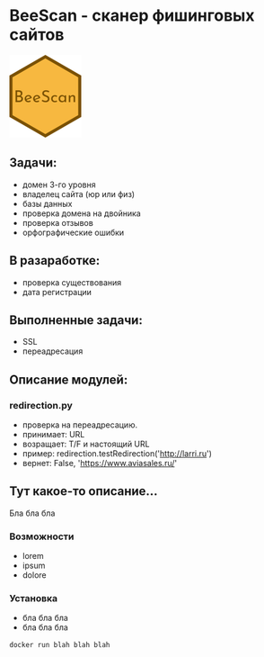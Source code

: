 # BeeScan - cканер фишинговых сайтов
![BeeScan logo](images/beescan.png)

## Задачи:
- домен 3-го уровня
- владелец сайта (юр или физ)
- базы данных
- проверка домена на двойника
- проверка отзывов
- орфографические ошибки 

## В разаработке:
- проверка существования
- дата регистрации

## Выполненные задачи:
- SSL
- переадресация

## Описание модулей:
### redirection.py
- проверка на переадресацию. 
- принимает: URL 
- возращает: T/F и настоящий URL
- пример: redirection.testRedirection('http://larri.ru')
- вернет: False, 'https://www.aviasales.ru/' 

## Тут какое-то описание...
Бла бла бла

### Возможности
- lorem
- ipsum
- dolore

### Установка
- бла бла бла
- бла бла бла
```bash
docker run blah blah blah
```